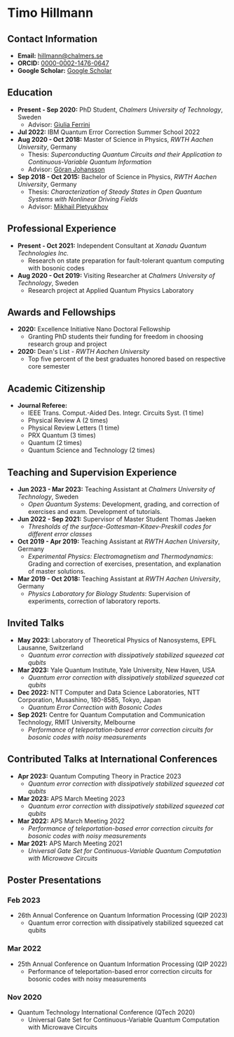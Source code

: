 # Timo Hillmann

## Contact Information
- **Email:** [hillmann@chalmers.se](mailto:hillmann@chalmers.se)
- **ORCID:** [0000-0002-1476-0647](https://orcid.org/0000-0002-1476-0647)
- **Google Scholar:** [Google Scholar](https://scholar.google.com/citations?user=1kizn3kAAAAJ&hl)

## Education
- **Present - Sep 2020:** PhD Student, *Chalmers University of Technology*, Sweden
  - Advisor: [Giulia Ferrini](https://www.chalmers.se/en/staff/Pages/ferrini.aspx)
- **Jul 2022:** IBM Quantum Error Correction Summer School 2022
- **Aug 2020 - Oct 2018:** Master of Science in Physics, *RWTH Aachen University*, Germany
  - Thesis: *Superconducting Quantum Circuits and their Application to Continuous-Variable Quantum Information*
  - Advisor: [Göran Johansson](https://www.chalmers.se/en/staff/Pages/göran-johansson.aspx)
- **Sep 2018 - Oct 2015:** Bachelor of Science in Physics, *RWTH Aachen University*, Germany
  - Thesis: *Characterization of Steady States in Open Quantum Systems with Nonlinear Driving Fields*
  - Advisor: [Mikhail Pletyukhov](https://www.rtg1995.rwth-aachen.de/cms/RTG1995/Das-Graduiertenkolleg/Participating-Researchers/~homf/Mikhail-Pletyukhov/lidx/1/)

## Professional Experience
- **Present - Oct 2021:** Independent Consultant at *Xanadu Quantum Technologies Inc.*
  - Research on state preparation for fault-tolerant quantum computing with bosonic codes
- **Aug 2020 - Oct 2019:** Visiting Researcher at *Chalmers University of Technology*, Sweden
  - Research project at Applied Quantum Physics Laboratory

## Awards and Fellowships
- **2020:** Excellence Initiative Nano Doctoral Fellowship
  - Granting PhD students their funding for freedom in choosing research group and project
- **2020:** Dean's List - *RWTH Aachen University*
  - Top five percent of the best graduates honored based on respective core semester

## Academic Citizenship
- **Journal Referee:**
  - IEEE Trans. Comput.-Aided Des. Integr. Circuits Syst. (1 time)
  - Physical Review A (2 times)
  - Physical Review Letters (1 time)
  - PRX Quantum (3 times)
  - Quantum (2 times)
  - Quantum Science and Technology (2 times)

## Teaching and Supervision Experience
- **Jun 2023 - Mar 2023:** Teaching Assistant at *Chalmers University of Technology*, Sweden
  - *Open Quantum Systems*: Development, grading, and correction of exercises and exam. Development of tutorials.
- **Jun 2022 - Sep 2021:** Supervisor of Master Student Thomas Jaeken
  - *Thresholds of the surface-Gottesman-Kitaev-Preskill codes for different error classes*
- **Oct 2019 - Apr 2019:** Teaching Assistant at *RWTH Aachen University*, Germany
  - *Experimental Physics: Electromagnetism and Thermodynamics*: Grading and correction of exercises, presentation, and explanation of master solutions.
- **Mar 2019 - Oct 2018:** Teaching Assistant at *RWTH Aachen University*, Germany
  - *Physics Laboratory for Biology Students*: Supervision of experiments, correction of laboratory reports.

## Invited Talks
- **May 2023:** Laboratory of Theoretical Physics of Nanosystems, EPFL Lausanne, Switzerland
  - *Quantum error correction with dissipatively stabilized squeezed cat qubits*
- **Mar 2023:** Yale Quantum Institute, Yale University, New Haven, USA
  - *Quantum error correction with dissipatively stabilized squeezed cat qubits*
- **Dec 2022:** NTT Computer and Data Science Laboratories, NTT Corporation, Musashino, 180-8585, Tokyo, Japan
  - *Quantum Error Correction with Bosonic Codes*
- **Sep 2021:** Centre for Quantum Computation and Communication Technology, RMIT University, Melbourne
  - *Performance of teleportation-based error correction circuits for bosonic codes with noisy measurements*

## Contributed Talks at International Conferences
- **Apr 2023:** Quantum Computing Theory in Practice 2023
  - *Quantum error correction with dissipatively stabilized squeezed cat qubits*
- **Mar 2023:** APS March Meeting 2023
  - *Quantum error correction with dissipatively stabilized squeezed cat qubits*
- **Mar 2022:** APS March Meeting 2022
  - *Performance of teleportation-based error correction circuits for bosonic codes with noisy measurements*
- **Mar 2021:** APS March Meeting 2021
  - *Universal Gate Set for Continuous-Variable Quantum Computation with Microwave Circuits*

## Poster Presentations

### Feb 2023
- 26th Annual Conference on Quantum Information Processing (QIP 2023)
  - Quantum error correction with dissipatively stabilized squeezed cat qubits

### Mar 2022
- 25th Annual Conference on Quantum Information Processing (QIP 2022)
  - Performance of teleportation-based error correction circuits for bosonic codes with noisy measurements

### Nov 2020
- Quantum Technology International Conference (QTech 2020)
  - Universal Gate Set for Continuous-Variable Quantum Computation with Microwave Circuits